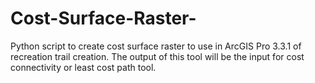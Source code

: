 # Cost-Surface-Raster-
Python script to create cost surface raster to use in ArcGIS Pro 3.3.1 of recreation trail creation. The output of this tool will be the input for cost connectivity or least cost path tool.
